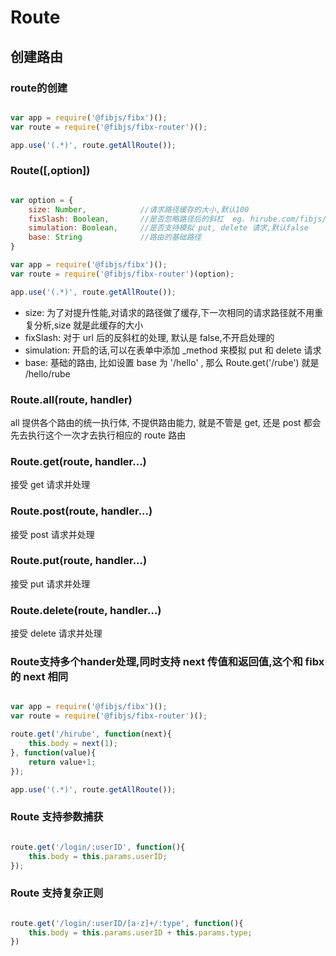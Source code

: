 # Route

## 创建路由				

### route的创建					

```javascript

var app = require('@fibjs/fibx')();
var route = require('@fibjs/fibx-router')();

app.use('(.*)', route.getAllRoute());

```

### Route([,option])						

```javascript

var option = {
    size: Number,            //请求路径缓存的大小,默认100
    fixSlash: Boolean,       //是否忽略路径后的斜杠  eg. hirube.com/fibjs/,默认false
    simulation: Boolean,     //是否支持模拟 put, delete 请求,默认false         
    base: String             //路由的基础路径
}

var app = require('@fibjs/fibx')();
var route = require('@fibjs/fibx-router')(option);

app.use('(.*)', route.getAllRoute());

```       

* size: 为了对提升性能,对请求的路径做了缓存,下一次相同的请求路径就不用重复分析,size 就是此缓存的大小       
* fixSlash: 对于 url 后的反斜杠的处理, 默认是 false,不开启处理的         
* simulation: 开启的话,可以在表单中添加 _method 来模拟 put 和 delete	请求					
* base: 基础的路由, 比如设置 base 为 '/hello' , 那么 Route.get('/rube') 就是 /hello/rube       

### Route.all(route, handler)					

all 提供各个路由的统一执行体, 不提供路由能力, 就是不管是 get, 还是 post 都会先去执行这个一次才去执行相应的 route 路由     

### Route.get(route, handler...)

接受 get 请求并处理

### Route.post(route, handler...)

接受 post 请求并处理

### Route.put(route, handler...)

接受 put 请求并处理	  	

### Route.delete(route, handler...)

接受 delete 请求并处理    

### Route支持多个hander处理,同时支持 next 传值和返回值,这个和 fibx 的 next 相同				

```javascript

var app = require('@fibjs/fibx')();
var route = require('@fibjs/fibx-router')();

route.get('/hirube', function(next){
    this.body = next(1);															//页面输出2
}, function(value){
    return value+1;
});

app.use('(.*)', route.getAllRoute());


```

### Route 支持参数捕获      

```javascript

route.get('/login/:userID', function(){
    this.body = this.params.userID;
});

```

### Route 支持复杂正则

```javascript

route.get('/login/:userID/[a-z]+/:type', function(){
    this.body = this.params.userID + this.params.type;
})
```
